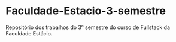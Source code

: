 # Faculdade-Estacio-3-semestre
Repositório dos trabalhos do 3° semestre do curso de Fullstack da Faculdade Estácio.
